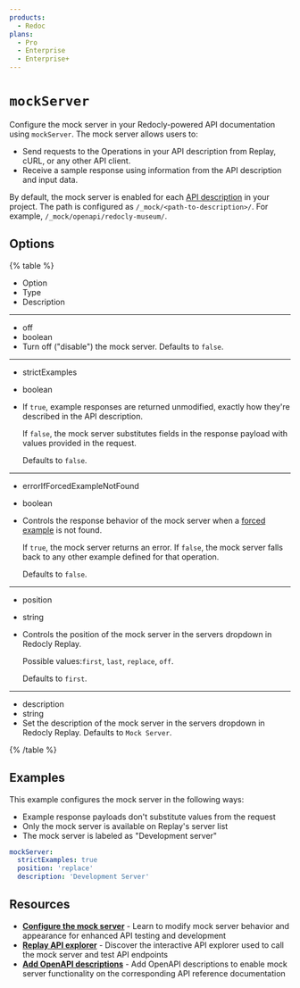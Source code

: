 ```yaml
---
products:
  - Redoc
plans:
  - Pro
  - Enterprise
  - Enterprise+
---
```

# `mockServer`

Configure the mock server in your Redocly-powered API documentation using `mockServer`. The mock server allows users to:

- Send requests to the Operations in your API description from Replay, cURL, or any other API client.
- Receive a sample response using information from the API description and input data.

By default, the mock server is enabled for each [API description](https://redocly.com/docs/resources/learning-openapi) in your project.
The path is configured as `/_mock/<path-to-description>/`.
For example, `/_mock/openapi/redocly-museum/`.

## Options

{% table %}

- Option
- Type
- Description

---

- off
- boolean
- Turn off ("disable") the mock server.
  Defaults to `false`.

---

- strictExamples
- boolean
-
  If `true`, example responses are returned unmodified, exactly how they're described in the API description.

  If `false`, the mock server substitutes fields in the response payload with values provided in the request.

  Defaults to `false`.

---

- errorIfForcedExampleNotFound
- boolean
-
  Controls the response behavior of the mock server when a [forced example](../content/api-docs/configure-mock-server.md#understand-strict-examples) is not found.

  If `true`, the mock server returns an error.
  If `false`, the mock server falls back to any other example defined for that operation.

  Defaults to `false`.

---

- position
- string
-
  Controls the position of the mock server in the servers dropdown in Redocly Replay.

  Possible values:`first`, `last`, `replace`, `off`.

  Defaults to `first`.

---

- description
- string
- Set the description of the mock server in the servers dropdown in Redocly Replay.
  Defaults to `Mock Server`.

{% /table %}

## Examples

This example configures the mock server in the following ways:

- Example response payloads don't substitute values from the request
- Only the mock server is available on Replay's server list
- The mock server is labeled as "Development server"

```yaml
mockServer:
  strictExamples: true
  position: 'replace'
  description: 'Development Server'
```

## Resources

- **[Configure the mock server](../content/api-docs/configure-mock-server.md)** - Learn to modify mock server behavior and appearance for enhanced API testing and development
- **[Replay API explorer](../content/api-docs/replay.md)** - Discover the interactive API explorer used to call the mock server and test API endpoints
- **[Add OpenAPI descriptions](../content/api-docs/add-openapi-docs.md)** - Add OpenAPI descriptions to enable mock server functionality on the corresponding API reference documentation

